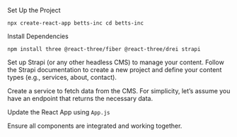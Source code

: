 Set Up the Project

`npx create-react-app betts-inc
cd betts-inc`

Install Dependencies

`npm install three @react-three/fiber @react-three/drei strapi`

Set up Strapi (or any other headless CMS) to manage your content. Follow the Strapi documentation to create a new project and define your content types (e.g., services, about, contact).

Create a service to fetch data from the CMS. For simplicity, let’s assume you have an endpoint that returns the necessary data.

Update the React App using `App.js`

Ensure all components are integrated and working together. 
